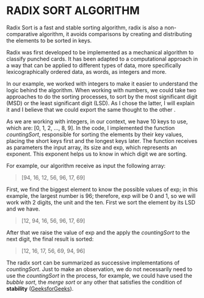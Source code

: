 # RADIX SORT ALGORITHM  

Radix Sort is a fast and stable sorting algorithm, radix is also a non-comparative algorithm, it avoids comparisons by creating and distributing the elements to be sorted in keys.  

Radix was first developed to be implemented as a mechanical algorithm to classify punched cards. It has been adapted to a computational approach in a way that can be applied to different types of data, more specifically lexicographically ordered data, as words, as integers and more.

In our example, we worked with integers to make it easier to understand the logic behind the algorithm. When working with numbers, we could take two approaches to do the sorting processes, to sort by the most significant digit (MSD) or the least significant digit (LSD). As I chose the latter, I will explain it and I believe that we could export the same thought to the other . 

As we are working with integers, in our context, we have 10 keys to use, which are: [0, 1, 2, ..., 8, 9]. In the code, I implemented the function *countingSort*, responsible for sorting the elements by their key values, placing the short keys first and the longest keys later. The function receives as parameters the input array, its size and exp, which represents an exponent. This exponent helps us to know in which digit we are sorting.

For example, our algorithm receive as input the following array:

> [94, 16, 12, 56, 96, 17, 69]

First, we find the biggest element to know the possible values ​​of exp; in this example, the largest number is 96; therefore, exp will be 0 and 1, so we will work with 2 digits, the unit and the ten. First we sort the element by its LSD and we have.

> [12, 94, 16, 56, 96, 17, 69]

After that we raise the value of exp and the apply the *countingSort* to the next digit, the final result is sorted:

> [12, 16, 17, 56, 69, 94, 96]

The radix sort can be summarized as successive implementations of *countingSort*. Just to make an observation, we do not necessarily need to use the *countingSort* in the process, for example, we could have used the *bubble sort*, the *merge sort* or any other that satisfies the condition of **stability** ([GeeksforGeeks](https://www.geeksforgeeks.org/stability-in-sorting-algorithms/)).